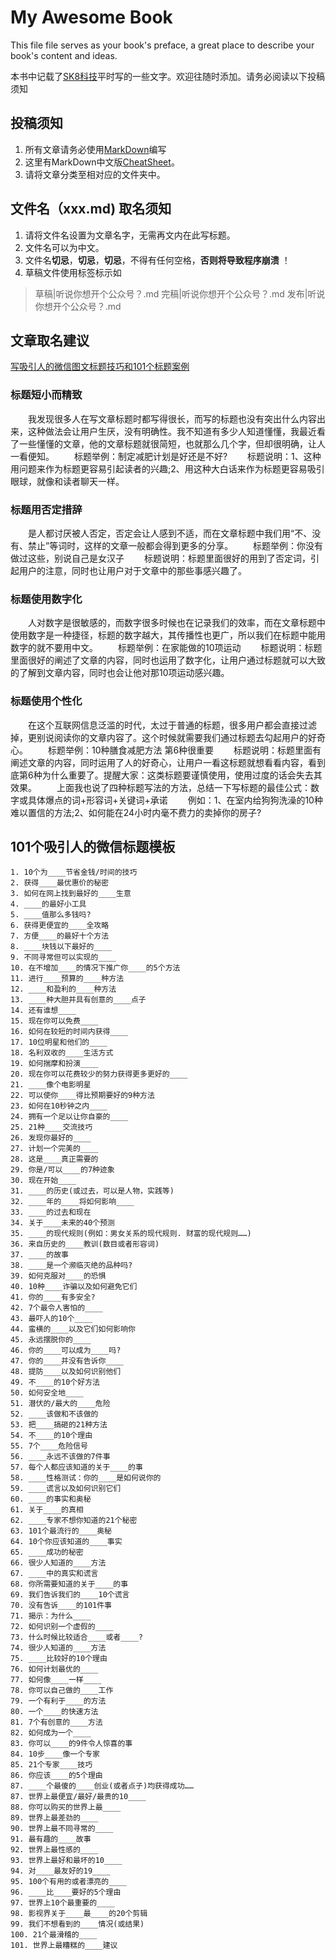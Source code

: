 # My Awesome Book

This file file serves as your book's preface, a great place to describe your book's content and ideas.

本书中记载了[SK8科技](https://sk8.tech)平时写的一些文字。欢迎往随时添加。请务必阅读以下投稿须知

## 投稿须知
1. 所有文章请务必使用[MarkDown](https://github.com/adam-p/markdown-here/wiki/Markdown-Cheatsheet)编写
1. 这里有MarkDown中文版[CheatSheet](https://github.com/adam-p/markdown-here/wiki/Markdown-Cheatsheet)。
1. 请将文章分类至相对应的文件夹中。


## 文件名（xxx.md) 取名须知
1. 请将文件名设置为文章名字，无需再文内在此写标题。
1. 文件名可以为中文。
1. 文件名**切忌**，**切忌**，**切忌**，不得有任何空格，__否则将导致程序崩溃__ ！
1. 草稿文件使用标签标示如
> 草稿|听说你想开个公众号？.md
> 完稿|听说你想开个公众号？.md
> 发布|听说你想开个公众号？.md

## 文章取名建议

[写吸引人的微信图文标题技巧和101个标题案例](http://www.i9try.com/cehua/237.html)

### 标题短小而精致
　　我发现很多人在写文章标题时都写得很长，而写的标题也没有突出什么内容出来，这种做法会让用户生厌，没有明确性。我不知道有多少人知道懂懂，我最近看了一些懂懂的文章，他的文章标题就很简短，也就那么几个字，但却很明确，让人一看便知。
　　标题举例：制定减肥计划是好还是不好?
　　标题说明：1、这种用问题来作为标题更容易引起读者的兴趣;2、用这种大白话来作为标题更容易吸引眼球，就像和读者聊天一样。
### 标题用否定措辞
　　是人都讨厌被人否定，否定会让人感到不适，而在文章标题中我们用“不、没有、禁止”等词时，这样的文章一般都会得到更多的分享。
　　标题举例：你没有做过这些，别说自己是女汉子
　　标题说明：标题里面很好的用到了否定词，引起用户的注意，同时也让用户对于文章中的那些事感兴趣了。
### 标题使用数字化
　　人对数字是很敏感的，而数字很多时候也在记录我们的效率，而在文章标题中使用数字是一种捷径，标题的数字越大，其传播性也更广，所以我们在标题中能用数字的就不要用中文。
　　标题举例：在家能做的10项运动
　　标题说明：标题里面很好的阐述了文章的内容，同时也运用了数字化，让用户通过标题就可以大致的了解到文章内容，同时也会让他对那10项运动感兴趣。
### 标题使用个性化
　　在这个互联网信息泛滥的时代，太过于普通的标题，很多用户都会直接过滤掉，更别说阅读你的文章内容了。这个时候就需要我们通过标题去勾起用户的好奇心。
　　标题举例：10种膳食减肥方法 第6种很重要
　　标题说明：标题里面有阐述文章的内容，同时运用了人的好奇心，让用户一看这标题就想看看内容，看到底第6种为什么重要了。提醒大家：这类标题要谨慎使用，使用过度的话会失去其效果。
　　上面我也说了四种标题写法的方法，总结一下写标题的最佳公式：数字或具体爆点的词+形容词+关键词+承诺
　　例如：1、在室内给狗狗洗澡的10种难以置信的方法;2、如何能在24小时内毫不费力的卖掉你的房子?

## 101个吸引人的微信标题模板

    1. 10个为____节省金钱/时间的技巧
    2. 获得____最优惠价的秘密
    3. 如何在网上找到最好的____生意
    4. ____的最好小工具
    5. ____值那么多钱吗?
    6. 获得更便宜的____全攻略
    7. 方便____的最好十个方法
    8. ____块钱以下最好的____
    9. 不同寻常但可以实现的____
    10. 在不增加____的情况下推广你____的5个方法
    11. 进行____预算的____种方法
    12. ____和盈利的____种方法
    13. ____种大胆并具有创意的____点子
    14. 还有谁想____
    15. 现在你可以免费____
    16. 如何在较短的时间内获得____
    17. 10位明星和他们的____
    18. 名利双收的____生活方式
    19. 如何揣摩和扮演____
    20. 现在你可以花费较少的努力获得更多更好的____
    21. ____像个电影明星
    22. 可以使你____得比预期要好的9种方法
    23. 如何在10秒钟之内____
    24. 拥有一个足以让你自豪的____
    25. 21种____交流技巧
    26. 发现你最好的____
    27. 计划一个完美的____
    28. 这是____真正需要的
    29. 你是/可以____的7种迹象
    30. 现在开始____
    31. ____的历史(或过去，可以是人物，实践等)
    32. ____年的____将如何影响____
    33. ____的过去和现在
    34. 关于____未来的40个预测
    35. ____的现代规则(例如：男女关系的现代规则. 财富的现代规则……)
    36. 来自历史的____教训(数目或者形容词)
    37. ____的故事
    38. ____是一个濒临灭绝的品种吗?
    39. 如何克服对____的恐惧
    40. 10种____诈骗以及如何避免它们
    41. 你的____有多安全?    
    42. 7个最令人害怕的____
    43. 最吓人的10个____
    44. 蛮横的____以及它们如何影响你
    45. 永远摆脱你的____
    46. 你的____可以成为____吗?
    47. 你的____并没有告诉你____
    48. 提防____以及如何识别他们
    49. 不____的10个好方法
    50. 如何安全地____
    51. 潜伏的/最大的____危险
    52. ____该做和不该做的
    53. 把____搞砸的21种方法
    54. 不____的10个理由
    55. 7个____危险信号
    56. ____永远不该做的7件事
    57. 每个人都应该知道的关于____的事
    58. ____性格测试：你的____是如何说你的
    59. ____谎言以及如何识别它们
    60. ____的事实和奥秘
    61. 关于____的真相
    62. ____专家不想你知道的21个秘密
    63. 101个最流行的____奥秘
    64. 10个你应该知道的____事实
    65. ____成功的秘密
    66. 很少人知道的____方法
    67. ____中的真实和谎言
    68. 你所需要知道的关于____的事
    69. 我们告诉我们的____10个谎言
    70. 没有告诉____的101件事
    71. 揭示：为什么____
    72. 如何识别一个虚假的____
    73. 什么时候比较适合____或者____?
    74. 很少人知道的____方法
    75. ____比较好的10个理由
    76. 如何计划最优的____
    77. 如何像____一样____
    78. 你可以自己做的____工作
    79. 一个有利于____的方法
    80. 一个____的快速方法
    81. 7个有创意的____方法
    82. 如何成为一个____
    83. 你可以____的9件令人惊喜的事
    84. 10步____像一个专家
    85. 21个专家____技巧
    86. 你应该____的5个理由
    87. ____个最傻的____创业(或者点子)均获得成功……
    87. 世界上最便宜/最好/最贵的10____
    88. 你可以购买的世界上最____
    89. 世界上最差劲的____
    90. 世界上最不同寻常的____
    91. 最有趣的____故事
    92. 世界上最性感的____
    93. 世界上最好和最坏的10____
    94. 对____最友好的19____
    95. 100个有用的或者漂亮的____
    96. ____比____要好的5个理由
    97. 世界上10个最重要的____
    98. 影视界关于____最____的20个剪辑
    99. 我们不想看到的____情况(或结果)
    100. 21个最滑稽的____
    101. 世界上最糟糕的____建议